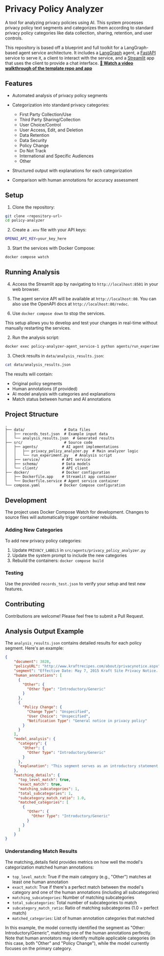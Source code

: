 # Privacy Policy Analyzer

A tool for analyzing privacy policies using AI. This system processes privacy policy text segments and categorizes them according to standard privacy policy categories like data collection, sharing, retention, and user controls.

This repository is based off a blueprint and full toolkit for a LangGraph-based agent service architecture. It includes a [LangGraph](https://langchain-ai.github.io/langgraph/) agent, a [FastAPI](https://fastapi.tiangolo.com/) service to serve it, a client to interact with the service, and a [Streamlit](https://streamlit.io/) app that uses the client to provide a chat interface.
**[🎥 Watch a video walkthrough of the template repo and app](https://www.youtube.com/watch?v=VqQti9nGoe4)**

## Features

- Automated analysis of privacy policy segments
- Categorization into standard privacy categories:
  - First Party Collection/Use
  - Third Party Sharing/Collection
  - User Choice/Control
  - User Access, Edit, and Deletion
  - Data Retention
  - Data Security
  - Policy Change
  - Do Not Track
  - International and Specific Audiences
  - Other

- Structured output with explanations for each categorization
- Comparison with human annotations for accuracy assessment

## Setup

1. Clone the repository:
```bash
git clone <repository-url>
cd policy-analyzer
```

2. Create a `.env` file with your API keys:
```bash
OPENAI_API_KEY=your_key_here
```

3. Start the services with Docker Compose:
```bash
docker compose watch
```

## Running Analysis

4. Access the Streamlit app by navigating to `http://localhost:8501` in your web browser.

5. The agent service API will be available at `http://localhost:80`. You can also use the OpenAPI docs at `http://localhost:80/redoc`.

6. Use `docker compose down` to stop the services.

This setup allows you to develop and test your changes in real-time without manually restarting the services.


2. Run the analysis script:
```bash
docker exec policy-analyzer-agent_service-1 python agents/run_experiment.py
```

3. Check results in `data/analysis_results.json`:
```bash
cat data/analysis_results.json
```

The results will contain:
- Original policy segments
- Human annotations (if provided)
- AI model analysis with categories and explanations
- Match status between human and AI annotations

## Project Structure

```
.
├── data/                  # Data files
│   ├── records_test.json  # Example input data
│   └── analysis_results.json  # Generated results
├── src/                   # Source code
│   ├── agents/           # AI agent implementations
│   │   ├── privacy_policy_analyzer.py  # Main analyzer logic
│   │   └── run_experiment.py   # Analysis script
│   ├── service/          # API service
│   ├── schema/           # Data models
│   └── client/           # API client
├── docker/               # Docker configuration
│   ├── Dockerfile.app    # Streamlit app container
│   └── Dockerfile.service # Agent service container
└── compose.yaml         # Docker Compose configuration
```

## Development

The project uses Docker Compose Watch for development. Changes to source files will automatically trigger container rebuilds.

### Adding New Categories

To add new privacy policy categories:
1. Update `PRIVACY_LABELS` in `src/agents/privacy_policy_analyzer.py`
2. Update the system prompt to include the new categories
3. Rebuild the containers: `docker compose build`

### Testing

Use the provided `records_test.json` to verify your setup and test new features.

## Contributing

Contributions are welcome! Please feel free to submit a Pull Request.

## Analysis Output Example

The `analysis_results.json` contains detailed results for each policy segment. Here's an example:

```json
{
    "document": 3828,
    "policyURL": "http://www.kraftrecipes.com/about/privacynotice.aspx",
    "segment": "Effective Date: May 7, 2015 Kraft Site Privacy Notice...",
    "human_annotations": [
      {
        "Other": {
          "Other Type": "Introductory/Generic"
        }
      },
      {
        "Policy Change": {
          "Change Type": "Unspecified",
          "User Choice": "Unspecified",
          "Notification Type": "General notice in privacy policy"
        }
      }
    ],
    "model_analysis": {
      "category": {
        "Other": {
          "Other Type": "Introductory/Generic"
        }
      },
      "explanation": "This segment serves as an introductory statement..."
    },
    "matching_details": {
      "top_level_match": true,
      "exact_match": true,
      "matching_subcategories": 1,
      "total_subcategories": 1,
      "subcategory_match_ratio": 1.0,
      "matched_categories": [
        {
          "Other": {
            "Other Type": "Introductory/Generic"
          }
        }
      ]
    }
}
```

### Understanding Match Results

The matching_details field provides metrics on how well the model's categorization matched human annotations:

- `top_level_match`: True if the main category (e.g., "Other") matches at least one human annotation
- `exact_match`: True if there's a perfect match between the model's category and one of the human annotations (including all subcategories)
- `matching_subcategories`: Number of matching subcategories
- `total_subcategories`: Total number of subcategories to match
- `subcategory_match_ratio`: Ratio of matching subcategories (1.0 = perfect match)
- `matched_categories`: List of human annotation categories that matched

In this example, the model correctly identified the segment as "Other: Introductory/Generic", matching one of the human annotations perfectly. Note that human annotators may identify multiple applicable categories (in this case, both "Other" and "Policy Change"), while the model currently focuses on the primary category.
